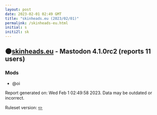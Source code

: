 ```yaml
---
layout: post
date: 2023-02-01 02:49 GMT
title: "skinheads.eu (2023/02/01)"
permalink: /skinheads-eu.html
initial: s
initi2l: sk
---
```


## 🌑[skinheads.eu](https://skinheads.eu) - Mastodon 4.1.0rc2 (reports 11 users)

### Mods
 * @oi

Report generated on: Wed Feb  1 02:49:58 2023. Data may be outdated or incorrect.

Ruleset version: [✏️](/version-pencil)
